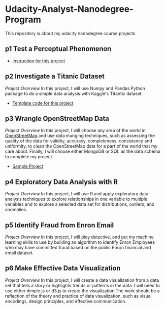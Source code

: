 # Udacity-Analyst-Nanodegree-Program
This repository is about my udacity nanodegree course projects

## p1 Test a Perceptual Phenomenon
  * [Instruction for this project](https://docs.google.com/document/d/1-OkpZLjG_kX9J6LIQ5IltsqMzVWjh36QpnP2RYpVdPU/pub?embedded=True)
  
## p2 Investigate a Titanic Dataset
  *Project Overview*
  In this project, I will use Numpy and Pandas Python package to do a simple data analysis with Kaggle's Titantic dataset.
  * [Template code for this project](https://classroom.udacity.com/nanodegrees/nd002/parts/0021345403/modules/317671873575461/lessons/3176718735239847/concepts/642ab657-197e-4beb-afd6-4494e6da490b)
  
## p3 Wrangle OpenStreetMap Data
  *Project Overview*
  In this project, I will choose any area of the world in [OpenStreetMap](https://www.openstreetmap.org) and use data munging techniques, such as assessing the quality of the data for validity, accuracy, completeness, consistency and uniformity, to clean the OpenStreetMap data for a part of the world that my care about. Finally, I will choose either MongoDB or SQL as the data schema to complete my project.
  * [Sample Project](https://gist.github.com/carlward/54ec1c91b62a5f911c42#file-sample_project-md)
  
## p4 Exploratory Data Analysis with R
  *Project Overview*
  In this project, I will use R and apply exploratory data analysis techniques to explore relationships in one variable to multiple variables and to explore a selected data set for distributions, outliers, and anomalies.
  
## p5 Identify Fraud from Enron Email
  *Project Overview*
  In this project, I will play detective, and put my machine learning skills to use by building an algorithm to identify Enron Employees who may have committed fraud based on the public Enron financial and email dataset.
  
## p6 Make Effective Data Visualization
  *Project Overview*
  In this project, I will create a data visualization from a data set that tells a story or highlights trends or patterns in the data. I will need to use either dimple.js or d3.js to create the visualization.The work should be a reflection of the theory and practice of data visualization, such as visual encodings, design principles, and effective communication.
  
  
